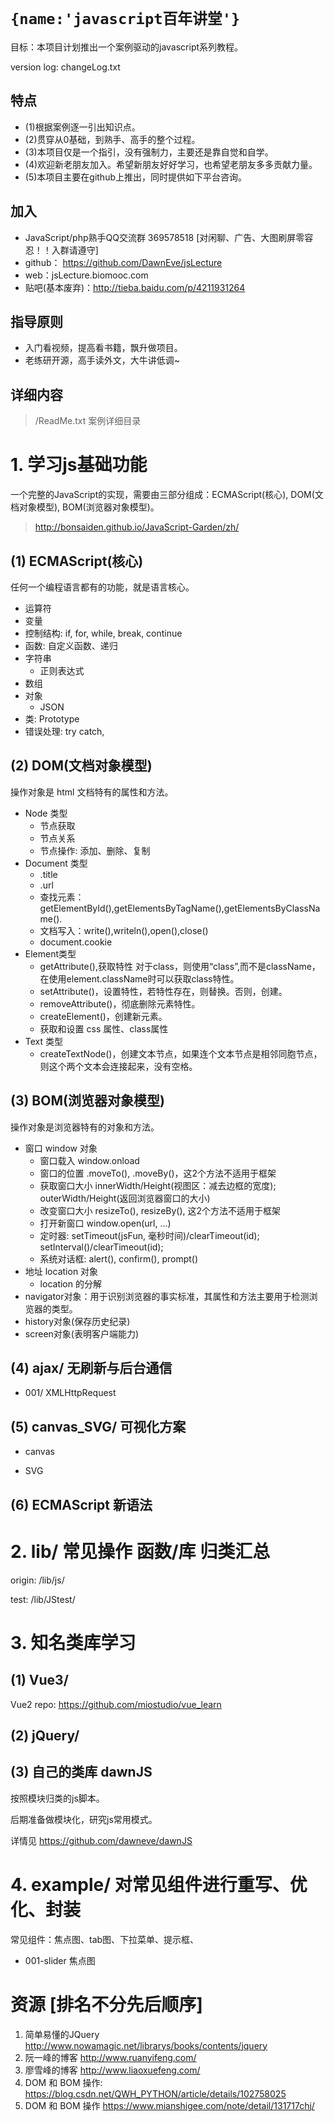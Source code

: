# `{name:'javascript百年讲堂'}`

目标：本项目计划推出一个案例驱动的javascript系列教程。

version log: changeLog.txt



## 特点

* (1)根据案例逐一引出知识点。
* (2)贯穿从0基础，到熟手、高手的整个过程。
* (3)本项目仅是一个指引，没有强制力，主要还是靠自觉和自学。
* (4)欢迎新老朋友加入。希望新朋友好好学习，也希望老朋友多多贡献力量。
* (5)本项目主要在github上推出，同时提供如下平台咨询。


## 加入

* JavaScript/php熟手QQ交流群 369578518  [对闲聊、广告、大图刷屏零容忍！！入群请遵守]
* github： https://github.com/DawnEve/jsLecture
* web：jsLecture.biomooc.com
* 贴吧(基本废弃)：http://tieba.baidu.com/p/4211931264


## 指导原则

- 入门看视频，提高看书籍，飘升做项目。
- 老练研开源，高手读外文，大牛讲低调~



## 详细内容


> /ReadMe.txt 案例详细目录

















# 1. 学习js基础功能

一个完整的JavaScript的实现，需要由三部分组成：ECMAScript(核心), DOM(文档对象模型), BOM(浏览器对象模型)。


> http://bonsaiden.github.io/JavaScript-Garden/zh/

## (1) ECMAScript(核心)

任何一个编程语言都有的功能，就是语言核心。

- 运算符
- 变量
- 控制结构: if, for, while, break, continue
- 函数: 自定义函数、递归
- 字符串
	* 正则表达式
- 数组
- 对象
	* JSON
- 类: Prototype
- 错误处理: try catch,




## (2) DOM(文档对象模型)

操作对象是 html 文档特有的属性和方法。

- Node 类型
	* 节点获取
	* 节点关系
	* 节点操作: 添加、删除、复制
- Document 类型
	* .title
	* .url
	* 查找元素：getElementById(),getElementsByTagName(),getElementsByClassName().
	* 文档写入：write(),writeln(),open(),close()
	* document.cookie
- Element类型
	* getAttribute(),获取特性 对于class，则使用“class”,而不是className，在使用element.className时可以获取class特性。
	* setAttribute()，设置特性，若特性存在，则替换。否则，创建。
	* removeAttribute()，彻底删除元素特性。
	* createElement()，创建新元素。
	* 获取和设置 css 属性、class属性
- Text 类型
	* createTextNode()，创建文本节点，如果连个文本节点是相邻同胞节点，则这个两个文本会连接起来，没有空格。






## (3) BOM(浏览器对象模型)

操作对象是浏览器特有的对象和方法。


- 窗口 window 对象
	* 窗口载入 window.onload
	* 窗口的位置 .moveTo(), .moveBy()，这2个方法不适用于框架
	* 获取窗口大小 innerWidth/Height(视图区：减去边框的宽度); outerWidth/Height(返回浏览器窗口的大小)
	* 改变窗口大小 resizeTo(), resizeBy(), 这2个方法不适用于框架
	* 打开新窗口 window.open(url, ...)
	* 定时器: setTimeout(jsFun, 毫秒时间)/clearTimeout(id); setInterval()/clearTimeout(id);
	* 系统对话框: alert(), confirm(), prompt()
- 地址 location 对象
	* location 的分解
- navigator对象：用于识别浏览器的事实标准，其属性和方法主要用于检测浏览器的类型。
- history对象(保存历史纪录)
- screen对象(表明客户端能力)










## (4) ajax/ 无刷新与后台通信

* 001/ XMLHttpRequest








## (5) canvas_SVG/ 可视化方案

* canvas

* SVG




## (6) ECMAScript 新语法























# 2. lib/ 常见操作 函数/库 归类汇总

origin: /lib/js/

test: /lib/JStest/





















# 3. 知名类库学习

## (1) Vue3/

Vue2 repo: https://github.com/miostudio/vue_learn


## (2) jQuery/



## (3) 自己的类库 dawnJS

按照模块归类的js脚本。

后期准备做模块化，研究js常用模式。

详情见 https://github.com/dawneve/dawnJS





















# 4. example/ 对常见组件进行重写、优化、封装

常见组件：焦点图、tab图、下拉菜单、提示框、

- 001-slider 焦点图

















# 资源 [排名不分先后顺序]

1. 简单易懂的JQuery http://www.nowamagic.net/librarys/books/contents/jquery
2. 阮一峰的博客 http://www.ruanyifeng.com/
3. 廖雪峰的博客 http://www.liaoxuefeng.com/
4. DOM 和 BOM 操作: https://blog.csdn.net/QWH_PYTHON/article/details/102758025
5. DOM 和 BOM 操作 https://www.mianshigee.com/note/detail/131717chj/
